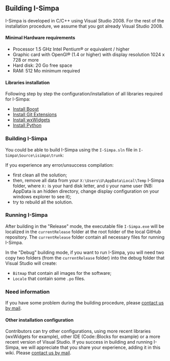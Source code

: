## Building I-Simpa

I-Simpa is developed in C/C++ using Visual Studio 2008.
For the rest of the installation procedure, we assume that you got already Visual Studio 2008.

#### Minimal Hardware requirements
* Processor 1.5 GHz Intel Pentium® or equivalent / higher
* Graphic card with OpenGl® (1.4 or higher) with display resolution 1024 x 728 or more
* Hard disk: 20 Go free space
* RAM: 512 Mo minimum required

#### Libraries installation
Following step by step the configuration/installation of all libraries required for I-Simpa:
* <a href="https://github.com/Ifsttar/I-Simpa/wiki/boost">Install Boost</a>
* <a href="https://github.com/Ifsttar/I-Simpa/wiki/Git-Extensions">Install Git Extensions</a>
* <a href="https://github.com/Ifsttar/I-Simpa/wiki/wxWidgets">Install wxWidgets</a>
* <a href="https://github.com/Ifsttar/I-Simpa/wiki/python">Install Python</a>

### Building I-Simpa
You could be able to build I-Simpa using the `I-Simpa.sln` file in `I-Simpa\Source\isimpa\trunk`:

If you experience any error/unsuccess compilation:
* first clean all the solution;
* then, remove all data from your `X:\Users\U\AppData\Local\Temp` I-Simpa folder, where `X:` is your hard disk letter, and `U` your name user (NB: AppData is an hidden directory, change display configuration on your windows explorer to see it);
* try to rebuild all the solution.

### Running I-Simpa

After building in the "Release" mode, the executable file `I-Simpa.exe` will be localized in the `currentRelease` folder at the root folder of the local GitHub repository. The `currentRelease` folder contain all necessary files for running I-Simpa.

In the "Debug" building mode, if you want to run I-Simpa, you will need two copy two folders (from the `currentRelease` folder) into the debug folder that Visual Studio will create:
* `Bitmap` that contain all images for the software;
* `Locale` that contain some `.po` files.

### Need information
If you have some problem during the building procedure, please <a href="mailto:i-simpa@ifsttar.fr">contact us by mail</a>.

#### Other installation configuration

Contributors can try other configurations, using more recent libraries (wxWidgets for example), other IDE (Code::Blocks for example) or a more recent version of Visual Studio. If you success in building and running I-Simpa, we will appreciate that you share your experience, adding it in this wiki. Please <a href="mailto:i-simpa@ifsttar.fr">contact us by mail</a>.